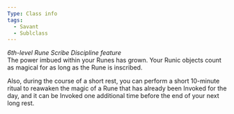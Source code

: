 ```yaml
---
Type: Class info
tags:
  - Savant
  - Sublclass
---
```

_6th-level Rune Scribe Discipline feature_  
The power imbued within your Runes has grown. Your Runic objects count as magical for as long as the Rune is inscribed.

Also, during the course of a short rest, you can perform a short 10-minute ritual to reawaken the magic of a Rune that has already been Invoked for the day, and it can be Invoked one additional time before the end of your next long rest.